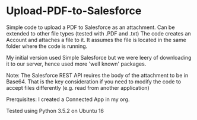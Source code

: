 # Upload-PDF-to-Salesforce
Simple code to upload a PDF to Salesforce as an attachment. Can be extended to other file types (tested with .PDF and .txt)
The code creates an Account and attaches a file to it. It  assumes the file is located in the same folder where the code is running.

My initial version used Simple Salesforce but we were leery of downloading it to our server, hence used more 'well known' packages.

Note: The Salesforce REST API reuires the body of the attachment to be in Base64. That is the key consideration if you need to modify the code to accept files differently (e.g. read from another application)

Prerquisites:
I created a Connected App in my org.

Tested using Python 3.5.2 on Ubuntu 16
